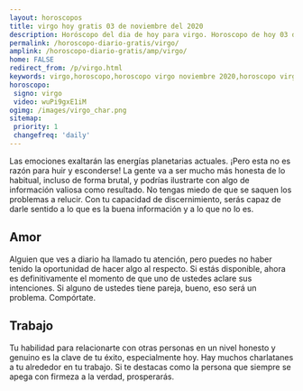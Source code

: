 ```yaml
---
layout: horoscopos
title: virgo hoy gratis 03 de noviembre del 2020 
description: Horóscopo del dia de hoy para virgo. Horoscopo de hoy 03 de noviembre del 2020. Las predicciones de amor, trabajo, vida personal gratis.
permalink: /horoscopo-diario-gratis/virgo/
amplink: /horoscopo-diario-gratis/amp/virgo/
home: FALSE
redirect_from: /p/virgo.html
keywords: virgo,horoscopo,horoscopo virgo noviembre 2020,horoscopo virgo hoy,tarot virgo noviembre 2020,horoscopo virgo,tarot virgo hoy,horoscopo de hoy,horoscopo diario,tarot del amor,horoscopo de hoy virgo,horoscopo diario del tarot, Horoscopo de hoy virgo 03 de noviembre del 2020,horóscopo del día,signos zodiacales 2020, el horoscopo de hoy
horoscopo:
 signo: virgo
 video: wuPi9gxE1iM
ogimg: /images/virgo_char.png
sitemap:
 priority: 1
 changefreq: 'daily'
---
```



Las emociones exaltarán las energías planetarias actuales. ¡Pero esta no es razón para huir y esconderse! La gente va a ser mucho más honesta de lo habitual, incluso de forma brutal, y podrías ilustrarte con algo de información valiosa como resultado. No tengas miedo de que se saquen los problemas a relucir. Con tu capacidad de discernimiento, serás capaz de darle sentido a lo que es la buena información y a lo que no lo es.

## Amor

Alguien que ves a diario ha llamado tu atención, pero puedes no haber tenido la oportunidad de hacer algo al respecto. Si estás disponible, ahora es definitivamente el momento de que uno de ustedes aclare sus intenciones. Si alguno de ustedes tiene pareja, bueno, eso será un problema. Compórtate.

## Trabajo

Tu habilidad para relacionarte con otras personas en un nivel honesto y genuino es la clave de tu éxito, especialmente hoy. Hay muchos charlatanes a tu alrededor en tu trabajo. Si te destacas como la persona que siempre se apega con firmeza a la verdad, prosperarás.
